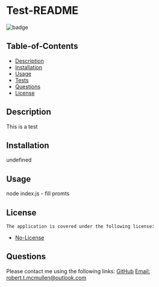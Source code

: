 # Test-README
  
  ![badge](https://img.shields.io/badge/license-No-License-blue)
    
  ## Table-of-Contents
  * [Description](#description)
  * [Installation](#installation)
  * [Usage](#usage)
  * [Tests](#tests)
  * [Questions](#questions)
  * [License](#license)
  
  ## Description

  This is a test

  ## Installation

  undefined

  ## Usage

  node index.js - fill promts
  
  ## License
    The application is covered under the following license:

  * [No-License](https://opensource.org/licenses/No-License)
      
    

  ## Questions

  Please contact me using the following links:
  [GitHub](https://github.com/undefined)
  [Email: robert.t.mcmullen@outlook.com](mailto:robert.t.mcmullen@outlook.com)

